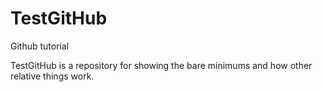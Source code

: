 # TestGitHub
Github tutorial

TestGitHub is a repository for showing the bare minimums and how other 
relative things work. 
